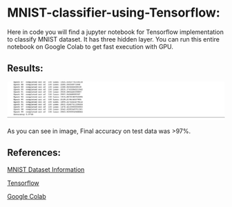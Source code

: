 # MNIST-classifier-using-Tensorflow:

Here in code you will find a jupyter notebook for Tensorflow implementation to classify MNIST dataset. It has three hidden layer. You can run this entire notebook on Google Colab to get fast execution with GPU. 

## Results:
<img src="https://github.com/kartik-joshi/MNIST-classifier-using-Tensorflow/blob/master/Image/Result.jpg">

As you can see in image, Final accuracy on test data was >97%. 


## References: 
[MNIST Dataset Information](http://yann.lecun.com/exdb/mnist/)

[Tensorflow](https://www.tensorflow.org/get_started/eager)

[Google Colab](https://colab.research.google.com)
